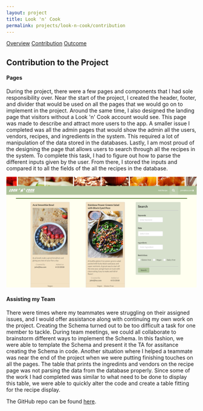```yaml
---
layout: project
title: Look 'n' Cook
permalink: projects/look-n-cook/contribution
---
```


<div class="ui three item menu">
  <a href="/projects/look-n-cook/overview" class="item">Overview</a>
  <a href="/projects/look-n-cook/contribution" class="active item">Contribution</a>
  <a href="/projects/look-n-cook/outcome" class="item">Outcome</a>
</div>

<h2>Contribution to the Project</h2>

<h4>Pages</h4>
<p>
During the project, there were a few pages and components that I had sole responsibility over. Near the start of the project, I created the header, footer, and divider that would be used on all the pages that we would go on to implement in the project. Around the same time, I also designed the landing page that visitors without a Look 'n' Cook account would see. This page was made to describe and attract more users to the app. A smaller issue I completed was all the admin pages that would show the admin all the users, vendors, recipes, and ingredients in the system. This required a lot of manipulation of the data stored in the databases. Lastly, I am most proud of the designing the page that allows users to search through all the recipes in the system. To complete this task, I had to figure out how to parse the different inputs given by the user. From there, I stored the inputs and compared it to all the fields of the all the recipes in the database.
</p>

  <img class="ui medium centered rounded image" src="/images/look-n-cook/look-n-cook_search.png">

<h4>Assisting my Team</h4>
<p>
There were times where my teammates were struggling on their assigned issues, and I would offer assistance along with continuing my own work on the project. Creating the Schema turned out to be too difficult a task for one member to tackle. During team meetings, we could all collaborate to brainstorm different ways to implement the Schema. In this fashion, we were able to template the Schema and present it the TA for assitance creating the Schema in code. Another situation where I helped a teammate was near the end of the project when we were putting finishing touches on all the pages. The table that prints the ingredints and vendors on the recipe page was not parsing the data from the database properly. Since some of the work I had completed was similar to what need to be done to display this table, we were able to quickly alter the code and create a table fitting for the recipe display.
</p>

<p>
The GitHub repo can be found <a href="https://github.com/look-n-cook/Look-n-Cook">here</a>.
</p>
